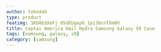 ```yaml
---
author: tokodab
type: product
featimg: 1Kb0EdXeFj_OSdEUgep6_1pjJbcnTXm8U
title: Captai America Hail Hydra Samsung Galaxy S9 Case
tags: [samsung, galaxy, s9]
category: [samsung]
---
```


